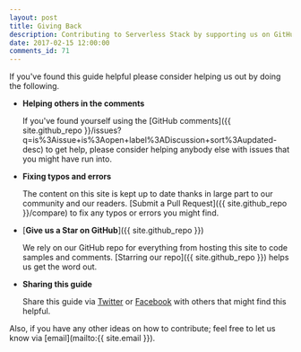 ```yaml
---
layout: post
title: Giving Back
description: Contributing to Serverless Stack by supporting us on GitHub and helping keep the content up to date.
date: 2017-02-15 12:00:00
comments_id: 71
---
```


If you've found this guide helpful please consider helping us out by doing the following.

- **Helping others in the comments**

  If you've found yourself using the [GitHub comments]({{ site.github_repo }}/issues?q=is%3Aissue+is%3Aopen+label%3ADiscussion+sort%3Aupdated-desc) to get help, please consider helping anybody else with issues that you might have run into.

- **Fixing typos and errors**

  The content on this site is kept up to date thanks in large part to our community and our readers. [Submit a Pull Request]({{ site.github_repo }}/compare) to fix any typos or errors you might find.

- [**Give us a Star on GitHub**]({{ site.github_repo }})

  We rely on our GitHub repo for everything from hosting this site to code samples and comments. [Starring our repo]({{ site.github_repo }}) helps us get the word out.

- **Sharing this guide**

  Share this guide via <a href="https://twitter.com/intent/tweet?text={{ site.title }}&url={{ site.url }}" target="_blank">Twitter</a> or <a href="https://www.facebook.com/sharer/sharer.php?u={{ site.url }}&p[title]={{ site.title }}" target="_blank">Facebook</a> with others that might find this helpful.

Also, if you have any other ideas on how to contribute; feel free to let us know via [email](mailto:{{ site.email }}).
